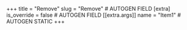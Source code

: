 +++
title = "Remove"
slug = "Remove" # AUTOGEN FIELD
[extra]
is_override = false # AUTOGEN FIELD
[[extra.args]]
name = "Item1" # AUTOGEN STATIC
+++